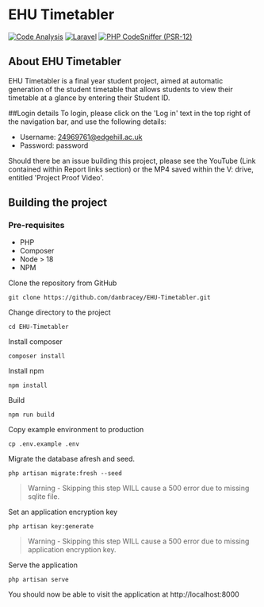 # EHU Timetabler

[![Code Analysis](https://github.com/danbracey/EHU-Timetabler/actions/workflows/larastan.yml/badge.svg)](https://github.com/danbracey/EHU-Timetabler/actions/workflows/larastan.yml)
[![Laravel](https://github.com/danbracey/EHU-Timetabler/actions/workflows/laravel.yml/badge.svg)](https://github.com/danbracey/EHU-Timetabler/actions/workflows/laravel.yml)
[![PHP CodeSniffer (PSR-12)](https://github.com/danbracey/EHU-Timetabler/actions/workflows/linter-psr-12.yml/badge.svg)](https://github.com/danbracey/EHU-Timetabler/actions/workflows/linter-psr-12.yml)

## About EHU Timetabler
EHU Timetabler is a final year student project, aimed at automatic generation of the student timetable that allows students to view their timetable at a glance by entering their Student ID. 

##Login details
To login, please click on the 'Log in' text in the top right of the navigation bar, and use the following details:
- Username: 24969761@edgehill.ac.uk
- Password: password

Should there be an issue building this project, please see the YouTube (Link contained within Report links section) or the MP4 saved within the V: drive, entitled 'Project Proof Video'.

## Building the project
### Pre-requisites
- PHP
- Composer
- Node > 18
- NPM

Clone the repository from GitHub
```
git clone https://github.com/danbracey/EHU-Timetabler.git
```

Change directory to the project
```
cd EHU-Timetabler
```

Install composer
```
composer install
```

Install npm
```
npm install
```

Build
```
npm run build
```

Copy example environment to production
```
cp .env.example .env
```

Migrate the database afresh and seed.
```
php artisan migrate:fresh --seed
```

>Warning - Skipping this step WILL cause a 500 error due to missing sqlite file.

Set an application encryption key
```
php artisan key:generate
```

>Warning - Skipping this step WILL cause a 500 error due to missing application encryption key.

Serve the application
```
php artisan serve
```

You should now be able to visit the application at http://localhost:8000
